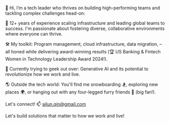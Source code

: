 👋 Hi, I’m a tech leader who thrives on building high-performing teams and tackling complex challenges head-on:

🚀 12+ years of experience scaling infrastructure and leading global teams to success. I'm passionate about fostering diverse, collaborative environments where everyone can thrive.

🛠️ My toolkit:  Program management, cloud infrastructure, data migration, – all honed while delivering award-winning results (🏆 US Banking & Fintech Women in Technology Leadership Award 2024!).

🤖 Currently trying to geek out over:  Generative AI and its potential to revolutionize how we work and live.

🌎 Outside the tech world:  You'll find me snowboarding 🏂, exploring new places 🌍, or hanging out with any four-legged furry friends 🐾 (big fan!).

Let's connect! 📫 ailun.qin@gmail.com

Let's build solutions that matter to how we work and live!

<!---
TigerAQ/TigerAQ is a ✨ special ✨ repository because its `README.md` (this file) appears on your GitHub profile.
You can click the Preview link to take a look at your changes.
--->
